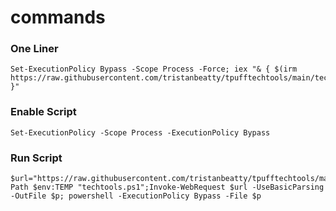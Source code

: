 # commands

### One Liner

```
Set-ExecutionPolicy Bypass -Scope Process -Force; iex "& { $(irm https://raw.githubusercontent.com/tristanbeatty/tpufftechtools/main/techtools.ps1) }"
```

### Enable Script

```
Set-ExecutionPolicy -Scope Process -ExecutionPolicy Bypass
```

### Run Script

```
$url="https://raw.githubusercontent.com/tristanbeatty/tpufftechtools/main/techtools.ps1";$p=Join-Path $env:TEMP "techtools.ps1";Invoke-WebRequest $url -UseBasicParsing -OutFile $p; powershell -ExecutionPolicy Bypass -File $p
```

